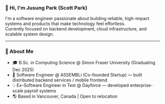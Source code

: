 ### 👋 Hi, I'm Jusung Park (Scott Park)
I'm a software engineer passionate about building reliable, high-impact systems and products that make technology feel effortless.  
Currently focused on backend development, cloud infrastructure, and scalable system design.

---

### 📍 About Me
- 🎓 B.Sc. in Computing Science @ Simon Fraser University (Graduating Dec 2025)  
- 💼 Software Engineer @ ASSEMBLi (Co-founded Startup) — built distributed backend services / mobile frontend
- 💡 Ex–Software Engineer in Test @ Dayforce — developed enterprise-scale payroll systems  
- 🌎 Based in Vancouver, Canada | Open to relocation  
